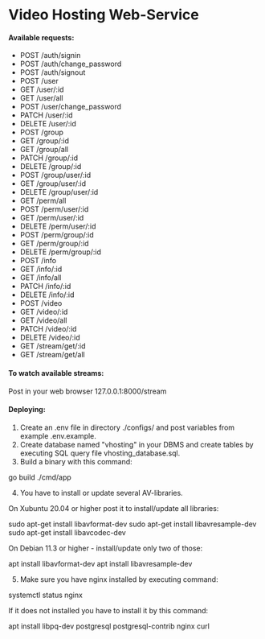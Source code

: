 # Video Hosting Web-Service

#### Available requests:

* POST   /auth/signin
* POST   /auth/change_password
* POST   /auth/signout
* POST   /user
* GET    /user/:id
* GET    /user/all
* POST   /user/change_password
* PATCH  /user/:id
* DELETE /user/:id
* POST   /group
* GET    /group/:id
* GET    /group/all
* PATCH  /group/:id
* DELETE /group/:id
* POST   /group/user/:id
* GET    /group/user/:id
* DELETE /group/user/:id
* GET    /perm/all
* POST   /perm/user/:id
* GET    /perm/user/:id
* DELETE /perm/user/:id
* POST   /perm/group/:id
* GET    /perm/group/:id
* DELETE /perm/group/:id
* POST   /info
* GET    /info/:id
* GET    /info/all
* PATCH  /info/:id
* DELETE /info/:id
* POST   /video
* GET    /video/:id
* GET    /video/all
* PATCH  /video/:id
* DELETE /video/:id
* GET    /stream/get/:id
* GET    /stream/get/all

#### To watch available streams:

Post in your web browser 127.0.0.1:8000/stream

#### Deploying:

1. Create an .env file in directory ./configs/ and post variables from example .env.example.
2. Create database named "vhosting" in your DBMS and create tables by executing
SQL query file vhosting_database.sql.
3. Build a binary with this command:

go build ./cmd/app

4. You have to install or update several AV-libraries.

On Xubuntu 20.04 or higher post it to install/update all libraries:

sudo apt-get install libavformat-dev
sudo apt-get install libavresample-dev
sudo apt-get install libavcodec-dev

On Debian 11.3 or higher - install/update only two of those:

apt install libavformat-dev
apt install libavresample-dev

5. Make sure you have nginx installed by executing command:

systemctl status nginx

If it does not installed you have to install it by this command:

apt install libpq-dev postgresql postgresql-contrib nginx curl